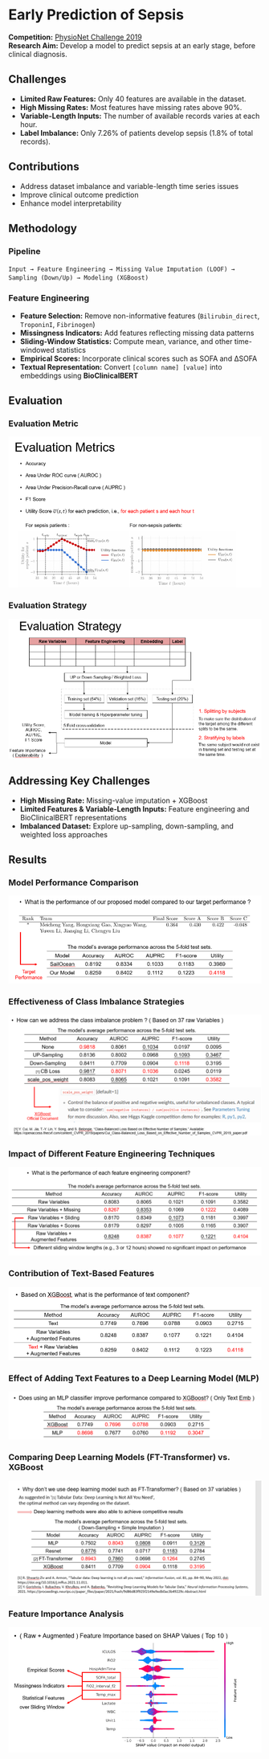 # Early Prediction of Sepsis

**Competition:** [PhysioNet Challenge 2019](https://physionet.org/content/challenge-2019/1.0.0/)  
**Research Aim:** Develop a model to predict sepsis at an early stage, before clinical diagnosis.

## Challenges
- **Limited Raw Features:** Only 40 features are available in the dataset.  
- **High Missing Rates:** Most features have missing rates above 90%.  
- **Variable-Length Inputs:** The number of available records varies at each hour.  
- **Label Imbalance:** Only 7.26% of patients develop sepsis (1.8% of total records).  

## Contributions
- Address dataset imbalance and variable-length time series issues  
- Improve clinical outcome prediction  
- Enhance model interpretability
  
## Methodology
### Pipeline  
`Input → Feature Engineering → Missing Value Imputation (LOOF) → Sampling (Down/Up) → Modeling (XGBoost)`

### Feature Engineering
- **Feature Selection:** Remove non-informative features (`Bilirubin_direct`, `TroponinI`, `Fibrinogen`)  
- **Missingness Indicators:** Add features reflecting missing data patterns  
- **Sliding-Window Statistics:** Compute mean, variance, and other time-windowed statistics  
- **Empirical Scores:** Incorporate clinical scores such as SOFA and ∆SOFA  
- **Textual Representation:** Convert `[column name] [value]` into embeddings using **BioClinicalBERT**  

## Evaluation
### Evaluation Metric
![](Figure/Evaluation_Metric.png)
### Evaluation Strategy 
![](Figure/Evaluation_Strategy.png)

## Addressing Key Challenges
- **High Missing Rate:** Missing-value imputation + XGBoost
- **Limited Features & Variable-Length Inputs:** Feature engineering and BioClinicalBERT representations  
- **Imbalanced Dataset:** Explore up-sampling, down-sampling, and weighted loss approaches  

## Results

### Model Performance Comparison  
![](Figure/Model_Comparison.png)  

### Effectiveness of Class Imbalance Strategies  
![](Figure/Imbalance.png)  

### Impact of Different Feature Engineering Techniques  
![](Figure/Ablation_DSP.png)  

### Contribution of Text-Based Features  
![](Figure/Text.png)  

### Effect of Adding Text Features to a Deep Learning Model (MLP)  
![](Figure/Text_MLP.png)  

### Comparing Deep Learning Models (FT-Transformer) vs. XGBoost  
![](Figure/DL_Based.png)  

### Feature Importance Analysis  
![](Figure/Feature_Importance.png)  

